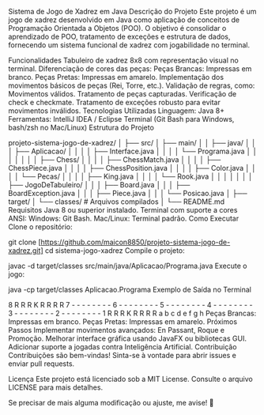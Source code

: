 Sistema de Jogo de Xadrez em Java
Descrição do Projeto
Este projeto é um jogo de xadrez desenvolvido em Java como aplicação de conceitos de Programação Orientada a Objetos (POO). O objetivo é consolidar o aprendizado de POO, tratamento de exceções e estrutura de dados, fornecendo um sistema funcional de xadrez com jogabilidade no terminal.

Funcionalidades
Tabuleiro de xadrez 8x8 com representação visual no terminal.
Diferenciação de cores das peças:
Peças Brancas: Impressas em branco.
Peças Pretas: Impressas em amarelo.
Implementação dos movimentos básicos de peças (Rei, Torre, etc.).
Validação de regras, como:
Movimentos válidos.
Tratamento de peças capturadas.
Verificação de check e checkmate.
Tratamento de exceções robusto para evitar movimentos inválidos.
Tecnologias Utilizadas
Linguagem: Java 8+
Ferramentas:
IntelliJ IDEA / Eclipse
Terminal (Git Bash para Windows, bash/zsh no Mac/Linux)
Estrutura do Projeto

projeto-sistema-jogo-de-xadrez/
│
├── src/
│   ├── main/
│   │   ├── java/
│   │   │   ├── Aplicacao/
│   │   │   │   ├── Interface.java
│   │   │   │   └── Programa.java
│   │   │   │
│   │   │   ├── Chess/
│   │   │   │   ├── ChessMatch.java
│   │   │   │   ├── ChessPiece.java
│   │   │   │   ├── ChessPosition.java
│   │   │   │   ├── Color.java
│   │   │   │   └── Pecas/
│   │   │   │       ├── King.java
│   │   │   │       └── Rook.java
│   │   │   │
│   │   │   ├── JogoDeTabuleiro/
│   │   │       ├── Board.java
│   │   │       ├── BoardException.java
│   │   │       ├── Piece.java
│   │   │       └── Posicao.java
│
├── target/
│   └── classes/    # Arquivos compilados
│
└── README.md
Requisitos
Java 8 ou superior instalado.
Terminal com suporte a cores ANSI:
Windows: Git Bash.
Mac/Linux: Terminal padrão.
Como Executar
Clone o repositório:

git clone [https://github.com/maicon8850/projeto-sistema-jogo-de-xadrez.git]
cd sistema-jogo-xadrez
Compile o projeto:

javac -d target/classes src/main/java/Aplicacao/Programa.java
Execute o jogo:

java -cp target/classes Aplicacao.Programa
Exemplo de Saída no Terminal

8 R R R K R R R R
7 - - - - - - - -
6 - - - - - - - -
5 - - - - - - - -
4 - - - - - - - -
3 - - - - - - - -
2 - - - - - - - -
1 R R R K R R R R
  a b c d e f g h
Peças Brancas: Impressas em branco.
Peças Pretas: Impressas em amarelo.
Próximos Passos
Implementar movimentos avançados: En Passant, Roque e Promoção.
Melhorar interface gráfica usando JavaFX ou bibliotecas GUI.
Adicionar suporte a jogadas contra Inteligência Artificial.
Contribuição
Contribuições são bem-vindas! Sinta-se à vontade para abrir issues e enviar pull requests.

Licença
Este projeto está licenciado sob a MIT License. Consulte o arquivo LICENSE para mais detalhes.

Se precisar de mais alguma modificação ou ajuste, me avise! 🚀
